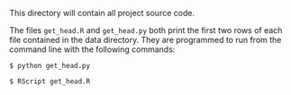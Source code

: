 This directory will contain all project source code.

The files `get_head.R` and `get_head.py` both print the first two rows of each file contained in the data directory. They are programmed to run from the command line with the following commands: 

`$ python get_head.py`

`$ RScript get_head.R` 